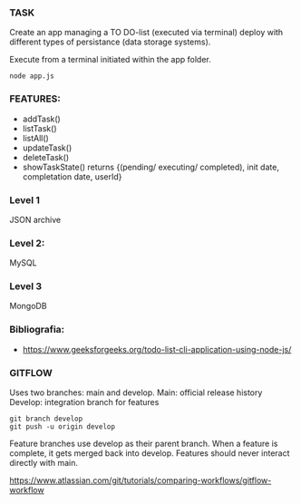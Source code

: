 ### TASK
Create an app managing a TO DO-list (executed via terminal) deploy with different types of persistance (data storage systems).

Execute from a terminal initiated within the app folder.

```
node app.js
````

### FEATURES: 
- addTask()
- listTask()
- listAll()
- updateTask()
- deleteTask()
- showTaskState() returns {(pending/ executing/ completed), init date, completation date, userId}


### Level 1
JSON archive

### Level 2:
MySQL

### Level 3
MongoDB

### Bibliografia:

- https://www.geeksforgeeks.org/todo-list-cli-application-using-node-js/
### GITFLOW

Uses two branches: main and develop.
Main: official release history
Develop: integration branch for features


```
git branch develop
git push -u origin develop
```

Feature branches use develop as their parent branch. When a feature is complete, it gets merged back into develop. Features should never interact directly with main.

https://www.atlassian.com/git/tutorials/comparing-workflows/gitflow-workflow
